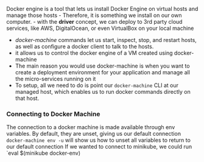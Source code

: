
Docker engine is a tool that lets us install Docker Engine on virtual hosts and manage those hosts
	- Therefore, it is something we install on our own computer.
	- with the **driver** concept, we can deploy to 3rd party cloud services, like AWS, DigitalOcean, or even VirtualBox on your local machine
- *docker-machine* commands let us start, inspect, stop, and restart hosts, as well as configure a docker client to talk to the hosts.
- it allows us to control the docker engine of a VM created using docker-machine
- The main reason you would use docker-machine is when you want to create a deployment environment for your application and manage all the micro-services running on it
- To setup, all we need to do is point our `docker-machine` CLI at our managed host, which enables us to run docker commands directly on that host.

### Connecting to Docker Machine
The connection to a docker machine is made available through env variables. By default, they are unset, giving us our default connection
`docker-machine env -u` will show us how to unset all variables to return to our default connection
If we wanted to connect to minikube, we could run `eval $(minikube docker-env)